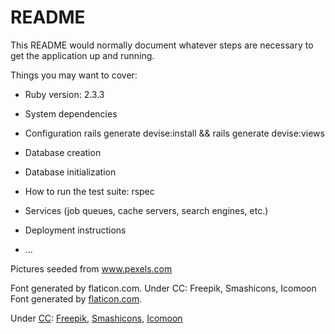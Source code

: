 # README

This README would normally document whatever steps are necessary to get the
application up and running.

Things you may want to cover:

* Ruby version: 2.3.3

* System dependencies

* Configuration
rails generate devise:install && rails generate devise:views

* Database creation

* Database initialization

* How to run the test suite: rspec

* Services (job queues, cache servers, search engines, etc.)

* Deployment instructions

* ...

Pictures seeded from www.pexels.com

Font generated by flaticon.com.
Under CC: Freepik, Smashicons, Icomoon
Font generated by <a href="http://www.flaticon.com">flaticon.com</a>. <p>Under <a href="http://creativecommons.org/licenses/by/3.0/">CC</a>: <a data-file="006-interface" href="http://www.freepik.com">Freepik</a>, <a data-file="008-nature" href="https://www.flaticon.com/authors/smashicons">Smashicons</a>, <a data-file="011-city" href="https://www.flaticon.com/authors/icomoon">Icomoon</a></p>
